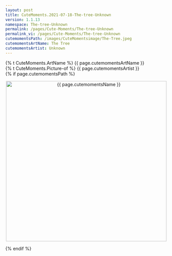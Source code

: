 ```yaml
---
layout: post
title: CuteMoments.2021-07-18-The-tree-Unknown
version: 1.1.13
namespace: The-tree-Unknown
permalink: /pages/Cute-Moments/The-tree-Unknown
permalink_vi: /pages/Cute-Moments/The-tree-Unknown
cutemomentsPath: /images/CuteMomentsimage/The-Tree.jpeg
cutemomentsArtName: The Tree
cutemomentsArtist: Unknown
---
```


  <div class="picture">
  <div>  {% t CuteMoments.ArtName %} {{ page.cutemomentsArtName }} </div>
  <div>{% t CuteMoments.Picture-of %} {{ page.cutemomentsArtist }}</div>
  {% if page.cutemomentsPath %}<p align="center"> <img width="500" src="{{ page.cutemomentsPath }}" alt="{{ page.cutemomentsName }}"></p> {% endif %}
  </div>
